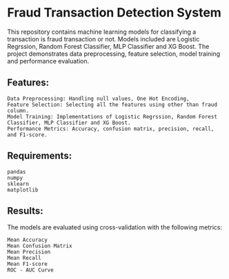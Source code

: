 # Fraud Transaction Detection System


This repository contains machine learning models for classifying a transaction is fraud transaction or not. Models included are  Logistic Regrssion, Random Forest Classifier, MLP Classifier and XG Boost. The project demonstrates data preprocessing, feature selection, model training and performance evaluation.


## Features:

    Data Preprocessing: Handling null values, One Hot Encoding, 
    Feature Selection: Selecting all the features using other than fraud column.
    Model Training: Implementations of Logistic Regrssion, Random Forest Classifier, MLP Classifier and XG Boost.
    Performance Metrics: Accuracy, confusion matrix, precision, recall, and F1-score.
    

## Requirements:

    pandas
    numpy
    sklearn
    matplotlib

## Results:

  The models are evaluated using cross-validation with the following metrics:
  
    Mean Accuracy
    Mean Confusion Matrix
    Mean Precision
    Mean Recall
    Mean F1-score
    ROC - AUC Curve
